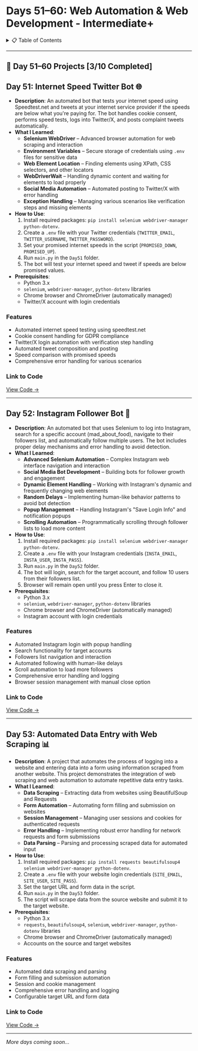 <a name="day-51-60"></a>

# Days 51–60: Web Automation & Web Development - Intermediate+

<details>
<summary>📋 Table of Contents</summary>

- [Days 51–60: Web Automation & Web Development - Intermediate+](#days-5160-web-automation--web-development---intermediate)
  - [Day 51: Internet Speed Twitter Bot 🌐](#day-51-internet-speed-twitter-bot-)
  - [Day 52: Instagram Follower Bot 📸](#day-52-instagram-follower-bot-)
  - [Day 53: Automated Data Entry with Web Scraping 📊](#day-53-automated-data-entry-with-web-scraping-)

</details>

---

## 📅 Day 51–60 Projects [3/10 Completed]

<a name="day-51-internet-speed-twitter-bot"></a>

## Day 51: Internet Speed Twitter Bot 🌐

- **Description**: An automated bot that tests your internet speed using Speedtest.net and tweets at your internet service provider if the speeds are below what you're paying for. The bot handles cookie consent, performs speed tests, logs into Twitter/X, and posts complaint tweets automatically.
- **What I Learned**:
  - **Selenium WebDriver** – Advanced browser automation for web scraping and interaction
  - **Environment Variables** – Secure storage of credentials using `.env` files for sensitive data
  - **Web Element Location** – Finding elements using XPath, CSS selectors, and other locators
  - **WebDriverWait** – Handling dynamic content and waiting for elements to load properly
  - **Social Media Automation** – Automated posting to Twitter/X with error handling
  - **Exception Handling** – Managing various scenarios like verification steps and missing elements
- **How to Use**:
  1. Install required packages: `pip install selenium webdriver-manager python-dotenv`.
  2. Create a `.env` file with your Twitter credentials (`TWITTER_EMAIL`, `TWITTER_USERNAME`, `TWITTER_PASSWORD`).
  3. Set your promised internet speeds in the script (`PROMISED_DOWN`, `PROMISED_UP`).
  4. Run `main.py` in the `Day51` folder.
  5. The bot will test your internet speed and tweet if speeds are below promised values.
- **Prerequisites**:
  - Python 3.x
  - `selenium`, `webdriver-manager`, `python-dotenv` libraries
  - Chrome browser and ChromeDriver (automatically managed)
  - Twitter/X account with login credentials

### Features
- Automated internet speed testing using speedtest.net
- Cookie consent handling for GDPR compliance
- Twitter/X login automation with verification step handling
- Automated tweet composition and posting
- Speed comparison with promised speeds
- Comprehensive error handling for various scenarios

### Link to Code

[View Code →](Day51/main.py)

---

<a name="day-52-instagram-follower-bot"></a>

## Day 52: Instagram Follower Bot 📸

- **Description**: An automated bot that uses Selenium to log into Instagram, search for a specific account (mad_about_food), navigate to their followers list, and automatically follow multiple users. The bot includes proper delay mechanisms and error handling to avoid detection.
- **What I Learned**:
  - **Advanced Selenium Automation** – Complex Instagram web interface navigation and interaction
  - **Social Media Bot Development** – Building bots for follower growth and engagement
  - **Dynamic Element Handling** – Working with Instagram's dynamic and frequently changing web elements
  - **Random Delays** – Implementing human-like behavior patterns to avoid bot detection
  - **Popup Management** – Handling Instagram's "Save Login Info" and notification popups
  - **Scrolling Automation** – Programmatically scrolling through follower lists to load more content
- **How to Use**:
  1. Install required packages: `pip install selenium webdriver-manager python-dotenv`.
  2. Create a `.env` file with your Instagram credentials (`INSTA_EMAIL`, `INSTA_USER`, `INSTA_PASS`).
  3. Run `main.py` in the `Day52` folder.
  4. The bot will login, search for the target account, and follow 10 users from their followers list.
  5. Browser will remain open until you press Enter to close it.
- **Prerequisites**:
  - Python 3.x
  - `selenium`, `webdriver-manager`, `python-dotenv` libraries
  - Chrome browser and ChromeDriver (automatically managed)
  - Instagram account with login credentials

### Features
- Automated Instagram login with popup handling
- Search functionality for target accounts
- Followers list navigation and interaction
- Automated following with human-like delays
- Scroll automation to load more followers
- Comprehensive error handling and logging
- Browser session management with manual close option

### Link to Code

[View Code →](Day52/main.py)

---

<a name="day-53-automated-data-entry-with-web-scraping"></a>

## Day 53: Automated Data Entry with Web Scraping 📊

- **Description**: A project that automates the process of logging into a website and entering data into a form using information scraped from another website. This project demonstrates the integration of web scraping and web automation to automate repetitive data entry tasks.
- **What I Learned**:
  - **Data Scraping** – Extracting data from websites using BeautifulSoup and Requests
  - **Form Automation** – Automating form filling and submission on websites
  - **Session Management** – Managing user sessions and cookies for authenticated requests
  - **Error Handling** – Implementing robust error handling for network requests and form submissions
  - **Data Parsing** – Parsing and processing scraped data for automated input
- **How to Use**:
  1. Install required packages: `pip install requests beautifulsoup4 selenium webdriver-manager python-dotenv`.
  2. Create a `.env` file with your website login credentials (`SITE_EMAIL`, `SITE_USER`, `SITE_PASS`).
  3. Set the target URL and form data in the script.
  4. Run `main.py` in the `Day53` folder.
  5. The script will scrape data from the source website and submit it to the target website.
- **Prerequisites**:
  - Python 3.x
  - `requests`, `beautifulsoup4`, `selenium`, `webdriver-manager`, `python-dotenv` libraries
  - Chrome browser and ChromeDriver (automatically managed)
  - Accounts on the source and target websites

### Features
- Automated data scraping and parsing
- Form filling and submission automation
- Session and cookie management
- Comprehensive error handling and logging
- Configurable target URL and form data

### Link to Code

[View Code →](Day53/main.py)

---

*More days coming soon...*
